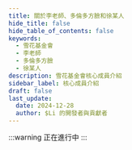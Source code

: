 ```yaml
---
title: 關於李老師、多倫多方臉和徐某人
hide_title: false
hide_table_of_contents: false
keywords:
  - 雪花基金會
  - 李老師
  - 多倫多方臉
  - 徐某人
description: 雪花基金會核心成員介紹
sidebar_label: 核心成員介紹
draft: false
last_update:
  date: 2024-12-28
  author: $Li 的開發者與貢獻者
---
```


:::warning
正在進行中
:::
